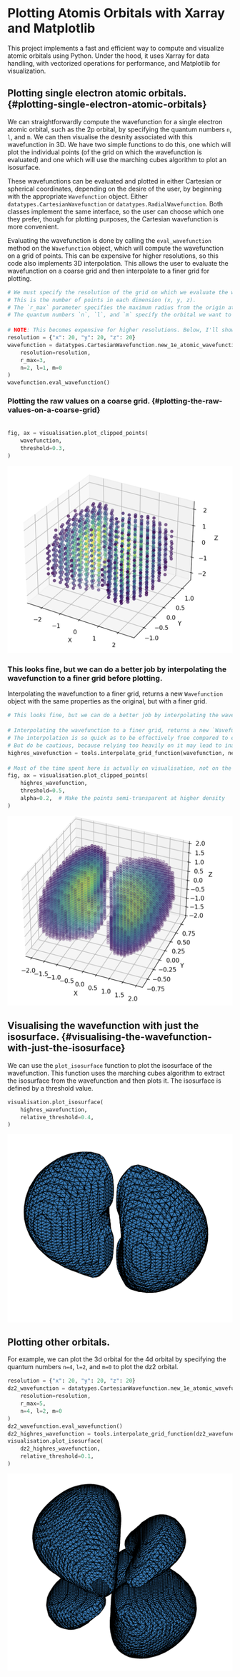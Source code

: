 # Plotting Atomis Orbitals with Xarray and Matplotlib

This project implements a fast and efficient way to compute and visualize atomic orbitals using Python. Under the hood, it uses Xarray for data handling, with vectorized operations for performance, and Matplotlib for visualization.


## Plotting single electron atomic orbitals. {#plotting-single-electron-atomic-orbitals}

We can straightforwardly compute the wavefunction for a single electron
atomic orbital, such as the 2p orbital, by specifying the quantum
numbers `n`, `l`, and `m`. We can then visualise the desnity associated
with this wavefunction in 3D. We have two simple functions to do this,
one which will plot the individual points (of the grid on which the
wavefunction is evaluated) and one which will use the marching cubes
algorithm to plot an isosurface.

These wavefunctions can be evaluated and plotted in either Cartesian or
spherical coordinates, depending on the desire of the user, by beginning
with the appropriate `Wavefunction` object. Either
`datatypes.CartesianWavefunction` or `datatypes.RadialWavefunction`.
Both classes implement the same interface, so the user can choose which
one they prefer, though for plotting purposes, the Cartesian
wavefunction is more convenient.

Evaluating the wavefunction is done by calling the `eval_wavefunction`
method on the `Wavefunction` object, which will compute the wavefunction
on a grid of points. This can be expensive for higher resolutions, so
this code also implements 3D interpolation. This allows the user to
evaluate the wavefunction on a coarse grid and then interpolate to a
finer grid for plotting.

``` python
# We must specify the resolution of the grid on which we evaluate the wavefunction.
# This is the number of points in each dimension (x, y, z).
# The `r_max` parameter specifies the maximum radius from the origin at which we evaluate the wavefunction.
# The quantum numbers `n`, `l`, and `m` specify the orbital we want to compute.

# NOTE: This becomes expensive for higher resolutions. Below, I'll show a convenient function fo r
resolution = {"x": 20, "y": 20, "z": 20}
wavefunction = datatypes.CartesianWavefunction.new_1e_atomic_wavefunction(
    resolution=resolution,
    r_max=3,
    n=2, l=1, m=0
)
wavefunction.eval_wavefunction()
```

### Plotting the raw values on a coarse grid. {#plotting-the-raw-values-on-a-coarse-grid}

``` python

fig, ax = visualisation.plot_clipped_points(
    wavefunction, 
    threshold=0.3,
)
```

![](./img/p-orbital-coarse.png)

### This looks fine, but we can do a better job by interpolating the wavefunction to a finer grid before plotting. 

Interpolating the wavefunction to a finer grid, returns a new
`Wavefunction` object with the same properties as the original, but with
a finer grid.

``` python
# This looks fine, but we can do a better job by interpolating the wavefunction to a finer grid before plotting.

# Interpolating the wavefunction to a finer grid, returns a new `Wavefunction` object with the same properties as the original, but with a finer grid.
# The interpolation is so quick as to be effectively free compared to evaluating the wavefunction on the new grid,
# But do be cautious, because relying too heavily on it may lead to inaccuracies in downstream calculations (e.g. energy calculations).
highres_wavefunction = tools.interpolate_grid_function(wavefunction, new_resolution={'x': 50, 'y': 50, 'z': 50})

# Most of the time spent here is actually on visualisation, not on the interpolation.
fig, ax = visualisation.plot_clipped_points(
    highres_wavefunction, 
    threshold=0.5,
    alpha=0.2,  # Make the points semi-transparent at higher density
)
```

![](./img/p-orbital-fine.png)

## Visualising the wavefunction with just the isosurface. {#visualising-the-wavefunction-with-just-the-isosurface}

We can use the `plot_isosurface` function to plot the isosurface of the
wavefunction. This function uses the marching cubes algorithm to extract
the isosurface from the wavefunction and then plots it. The isosurface
is defined by a threshold value.

``` python
visualisation.plot_isosurface(
    highres_wavefunction, 
    relative_threshold=0.4,
)
```

![](./img/p-orbital-isosurface.png)

## Plotting other orbitals.

For example, we can plot the 3d orbital for the 4d orbital by specifying
the quantum numbers `n=4`, `l=2`, and `m=0` to plot the dz2 orbital.


``` python
resolution = {"x": 20, "y": 20, "z": 20}
dz2_wavefunction = datatypes.CartesianWavefunction.new_1e_atomic_wavefunction(
    resolution=resolution,
    r_max=5,
    n=4, l=2, m=0
)
dz2_wavefunction.eval_wavefunction()
dz2_highres_wavefunction = tools.interpolate_grid_function(dz2_wavefunction, new_resolution={'x': 50, 'y': 50, 'z': 50})
visualisation.plot_isosurface(
    dz2_highres_wavefunction, 
    relative_threshold=0.1,
)
```


![](img/dz2-orbital-isosurface.png)